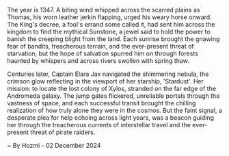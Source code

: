 
The year is 1347.  A biting wind whipped across the scarred plains as Thomas, his worn leather jerkin flapping, urged his weary horse onward.  The King's decree, a fool's errand some called it, had sent him across the kingdom to find the mythical Sunstone, a jewel said to hold the power to banish the creeping blight from the land.  Each sunrise brought the gnawing fear of bandits, treacherous terrain, and the ever-present threat of starvation, but the hope of salvation spurred him on through forests haunted by whispers and across rivers swollen with spring thaw.

Centuries later, Captain Elara Jax navigated the shimmering nebula, the crimson glow reflecting in the viewport of her starship, 'Stardust'.  Her mission: to locate the lost colony of Xylos, stranded on the far edge of the Andromeda galaxy.  The jump gates flickered, unreliable portals through the vastness of space, and each successful transit brought the chilling realization of how truly alone they were in the cosmos.  But the faint signal, a desperate plea for help echoing across light years, was a beacon guiding her through the treacherous currents of interstellar travel and the ever-present threat of pirate raiders.

~ By Hozmi - 02 December 2024
